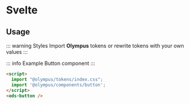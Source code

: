 # Svelte

## Usage

::: warning Styles
Import **Olympus** tokens or rewrite tokens with your own values
:::

::: info Example
Button component
:::

```html
<script>
  import "@olympus/tokens/index.css";
  import '@olympus/components/button';
</script>
<ods-button />
```
